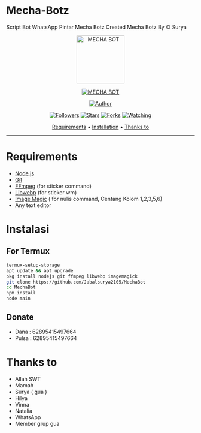# Mecha-Botz
Script Bot WhatsApp Pintar Mecha Botz
Created Mecha Botz By © Surya

<p align="center">
<img src="https://github.com/Jabalsurya2105/MechaBotz/blob/main/media/Surya.jpg" alt="MECHA BOT" width="128" height="128"/>
</p>
<p align="center">
<a href="#"><img title="MECHA BOT" src="https://img.shields.io/badge/MECHA BOT-green?colorA=%23ff0000&colorB=%23017e40&style=for-the-badge"></a>
</p>
<p align="center">
<a href="https://github.com/Jabalsurya2105"><img title="Author" src="https://img.shields.io/badge/Author-Surya05-red.svg?style=for-the-badge&logo=github"></a>
</p>
<p align="center">
<a href="https://github.com/Jabalsurya2105/followers"><img title="Followers" src="https://img.shields.io/github/followers/Jabalsurya2105?color=blue&style=flat-square"></a>
<a href="https://github.com/Jabalsurya2105/megumikato2/stargazers/"><img title="Stars" src="https://img.shields.io/github/stars/Jabalsurya2105/MechaBotz?color=red&style=flat-square"></a>
<a href="https://github.com/Jabalsurya2105/megumikato2/network/members"><img title="Forks" src="https://img.shields.io/github/forks/Jabalsurya2105/MechaBotz?color=red&style=flat-square"></a>
<a href="https://github.com/Jabalsurya2105/megumikato2/watchers"><img title="Watching" src="https://img.shields.io/github/watchers/Jabalsurya2105/MechaBotz?label=Watchers&color=blue&style=flat-square"></a>
</p>

<p align="center">
  <a href="https://github.com/Jabalsurya2105/MechaBot#requirements">Requirements</a> •
  <a href="https://github.com/Jabalsurya2105/MechaBot#instalasi">Installation</a> •
  <a href="https://github.com/Jabalsurya2105/MechaBot#thanks-to">Thanks to</a>
</p>
</div>

---

# Requirements
* [Node.js](https://nodejs.org/en/)
* [Git](https://git-scm.com/downloads)
* [FFmpeg](https://github.com/BtbN/FFmpeg-Builds/releases/download/autobuild-2020-12-08-13-03/ffmpeg-n4.3.1-26-gca55240b8c-win64-gpl-4.3.zip) (for sticker command)
* [Libwebp](https://developers.google.com/speed/webp/download) (for sticker wm)
* [Image Magic](https://imagemagick.org/script/download.php) ( for nulis command, Centang Kolom 1,2,3,5,6)
* Any text editor

# Instalasi
## For Termux
```bash
termux-setup-storage
apt update && apt upgrade
pkg install nodejs git ffmpeg libwebp imagemagick
git clone https://github.com/Jabalsurya2105/MechaBot
cd MechaBot
npm install
node main
```

## Donate
- Dana : 62895415497664
- Pulsa : 62895415497664

# Thanks to
* Allah SWT
* Mamah
* Surya ( gua )
* Hilya
* Vinna
* Natalia
* WhatsApp
* Member grup gua
